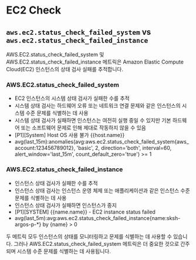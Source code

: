 # EC2 Check

## `aws.ec2.status_check_failed_system` vs `aws.ec2.status_check_failed_instance`

AWS.EC2.status_check_failed_system 및 AWS.EC2.status_check_failed_instance 메트릭은 Amazon Elastic Compute Cloud(EC2) 인스턴스의 상태 검사 실패를 추적합니다.

### AWS.EC2.status_check_failed_system
- EC2 인스턴스의 시스템 상태 검사가 실패한 수를 추적
- 시스템 상태 검사는 하드웨어 오류 또는 네트워크 연결 문제와 같은 인스턴스의 시스템 수준 문제를 식별하는 데 사용
- 시스템 상태 검사가 실패하면 인스턴스는 여전히 실행 중일 수 있지만 기본 하드웨어 또는 소프트웨어 문제로 인해 제대로 작동하지 않을 수 있음
- [P1][System] Host OS 사용 불가 {{host.name}}
- avg(last_15m):anomalies(avg:aws.ec2.status_check_failed_system{aws_account:123456789012}, 'basic', 2, direction='both', interval=60, alert_window='last_15m', count_default_zero='true') >= 1


### AWS.EC2.status_check_failed_instance
- 인스턴스 상태 검사가 실패한 수를 추적
- 인스턴스 상태 검사는 인스턴스 운영 체제 또는 애플리케이션과 같은 인스턴스 수준 문제를 식별하는 데 사용
- 인스턴스 상태 검사가 실패하면 인스턴스가 중지
- [P1][SYSTEM] {{name.name}} - EC2 instance status failed
- avg(last_5m):avg:aws.ec2.status_check_failed_instance{name:sksh-argos-p-*} by {name} > 0

두 메트릭 모두 인스턴스의 상태를 모니터링하고 문제를 식별하는 데 사용할 수 있습니다. 그러나 AWS.EC2.status_check_failed_system 메트릭은 더 중요한 것으로 간주되며 시스템 수준 문제를 식별하는 데 사용됩니다.